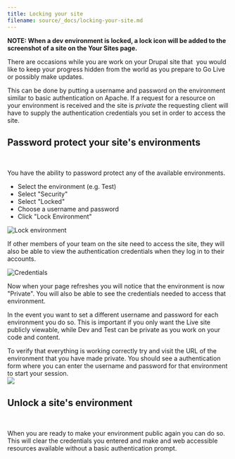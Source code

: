 ```yaml
---
title: Locking your site
filename: source/_docs/locking-your-site.md
---
```


 **NOTE: When a dev environment is locked, a lock icon will be added to the screenshot of a site on the Your Sites page.**

There are occasions while you are work on your Drupal site that  you would like to keep your progress hidden from the world as you prepare to Go Live or possibly make updates.

This can be done by putting a username and password on the environment similar to basic authentication on Apache. If a request for a resource on your environment is received and the site is _private_ the requesting client will have to supply the authentication credentials you set in order to access the site.

## Password protect your site's environments
 

You have the ability to password protect any of the available environments.

- Select the environment (e.g. Test)
- Select "Security"
- Select "Locked"
- Choose a username and password
- Click "Lock Environment"

![Lock environment](https://pantheon-systems.desk.com/customer/portal/attachments/305964)

If other members of your team on the site need to access the site, they will also be able to view the authentication credentials when they log in to their accounts.

![Credentials](https://pantheon-systems.desk.com/customer/portal/attachments/305968)

Now when your page refreshes you will notice that the environment is now "Private". You will also be able to see the credentials needed to access that environment.

In the event you want to set a different username and password for each environment you do so. This is important if you only want the Live site publicly viewable, while Dev and Test can be private as you work on your code and content.

To verify that everything is working correctly try and visit the URL of the environment that you have made private. You should see a authentication form where you can enter the username and password for that environment to start your session.  
 ![](https://pantheon-systems.desk.com/customer/portal/attachments/62465)
## Unlock a site's environment
 

When you are ready to make your environment public again you can do so. This will clear the credentials you entered and make and web accessible resources available without a basic authentication prompt.

##  

